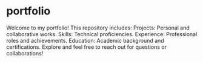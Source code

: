 # portfolio
Welcome to my portfolio! This repository includes: 
 Projects: Personal and collaborative works. 
Skills: Technical proficiencies. 
Experience: Professional roles and achievements.
Education: Academic background and certifications. 
Explore and feel free to reach out for questions or collaborations!
